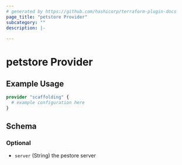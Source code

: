 ```yaml
---
# generated by https://github.com/hashicorp/terraform-plugin-docs
page_title: "petstore Provider"
subcategory: ""
description: |-
  
---
```


# petstore Provider



## Example Usage

```terraform
provider "scaffolding" {
  # example configuration here
}
```

<!-- schema generated by tfplugindocs -->
## Schema

### Optional

- `server` (String) the pestore server
